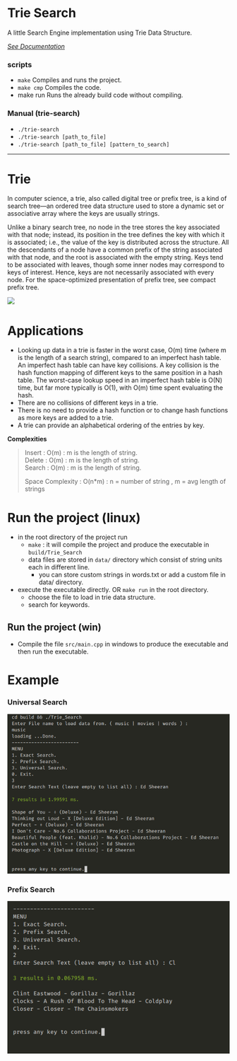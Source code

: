 # Trie Search
A little Search Engine implementation using Trie Data Structure.

[*See Documentation*](https://trie-search.onrender.com)

### scripts
- `make`
    Compiles and runs the project.
- `make cmp`
    Compiles the code.
- make run
    Runs the already build code without compiling.

### Manual (trie-search)
- `./trie-search`
- `./trie-search [path_to_file]`
- `./trie-search [path_to_file] [pattern_to_search]`
---

#  Trie
In computer science, a trie, also called digital tree or prefix tree, is a kind of search tree—an ordered tree data structure used to store a dynamic set or associative array where the keys are usually strings.

Unlike a binary search tree, no node in the tree stores the key associated with that node; instead, its position in the tree defines the key with which it is associated; i.e., the value of the key is distributed across the structure. All the descendants of a node have a common prefix of the string associated with that node, and the root is associated with the empty string. Keys tend to be associated with leaves, though some inner nodes may correspond to keys of interest. Hence, keys are not necessarily associated with every node. For the space-optimized presentation of prefix tree, see compact prefix tree.

![](https://4.bp.blogspot.com/-8k4wh7UHgk0/WXmLHldDZyI/AAAAAAAAACo/KgI2LkJKaiQzMCecx91dOFrSKcCdWDxhgCLcBGAs/s640/trie.png)

# Applications

- Looking up data in a trie is faster in the worst case, O(m) time (where m is the length of a search string), compared to an imperfect hash table. An imperfect hash table can have key collisions. A key collision is the hash function mapping of different keys to the same position in a hash table. The worst-case lookup speed in an imperfect hash table is O(N) time, but far more typically is O(1), with O(m) time spent evaluating the hash.
- There are no collisions of different keys in a trie.
- There is no need to provide a hash function or to change hash functions as more keys are added to a trie.
- A trie can provide an alphabetical ordering of the entries by key.


**Complexities**
> Insert : O(m)    : m is the length of string. <br>
> Delete : O(m)    : m is the length of string. <br>
> Search : O(m)    : m is the length of string. <br>
>
> Space Complexity : O(n*m)     :  n = number of string , m = avg length of strings

# Run the project (linux)
- in the root directory of the project run 
    - `make` : it will compile the project and produce the executable in `build/Trie_Search`
    - data files are stored in `data/` directory which consist of string units each in different line.
        - you can store custom strings in words.txt or add a custom file in data/ directory.
- execute the executable directly. OR `make run` in the root directory.
    - choose the file to load in trie data structure.
    - search for keywords.

## Run the project (win)
- Compile the file `src/main.cpp` in windows to produce the executable and then run the executable.

# Example
### Universal Search
![](./docs/images/uni-search.png)
### Prefix Search 
![](./docs/images/pre-search.png)